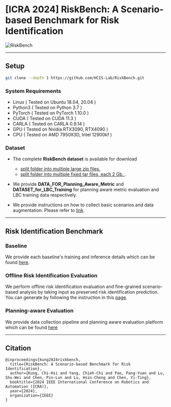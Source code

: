 # [ICRA 2024] RiskBench: A Scenario-based Benchmark for Risk Identification
![RiskBench](images/teaser.png)
<!-- > **RiskBench: A Scenario-based Benchmark for Risk Identification**  
> [Chi-Hsi Kung](https://hankkung.github.io/website/), Chieh-Chih Yang, Pang-Yuan Pao, Shu-Wei Lu, Pin-Lun Chen, Hsin-Cheng Lu, [Yi-Ting Chen](https://sites.google.com/site/yitingchen0524/)
> - [Paper](https://hcis-lab.github.io/RiskBench/)
> - [Website](https://hcis-lab.github.io/RiskBench/) -->
---

## Setup

```bash
git clone --depth 1 https://github.com/HCIS-Lab/RiskBench.git
```

### System Requirements
- Linux ( Tested on Ubuntu 18.04, 20.04 )
- Python3 ( Tested on Python 3.7 )
- PyTorch ( Tested on PyTorch 1.10.0 )
- CUDA ( Tested on CUDA 11.3 )
- CARLA ( Tested on CARLA 0.9.14 )
- GPU ( Tested on Nvidia RTX3090, RTX4090 )
- CPU ( Tested on AMD 7950X3D, Intel 12900kf )


### Dataset
* The complete **RiskBench dataset** is available for download
  * [split folder into multiple large zip files. ](https://nycu1-my.sharepoint.com/:f:/g/personal/ychen_m365_nycu_edu_tw/EviA5ovlh6hPo_ZXEPQjxAQB2R3vNubk3HM1u4ib1VdPFA?e=WHEWdm)
  * [split folder into multiple fixed tar files, each 2 Gb. ](https://nycu1-my.sharepoint.com/:f:/g/personal/ychen_m365_nycu_edu_tw/Ekv-ljiKGVJHmXaiSUCYTjoBIoGHvTIcMexbed5tp2oAhQ?e=RbxfhA).


* We provide **DATA_FOR_Planning_Aware_Metric** and **DATASET_for_LBC_Training** for planning aware metric evaluation and LBC training data respectively.

* We provide instructions on how to collect basic scenarios and data augmentation. Please refer to [link](Planning_Aware_Metric/).

<!-- Dataset statistics: 

|       | Amount | Example |
| :---- | :----- | :-----: |
| Train |        |         |
| Val   |        |         |
| Test  |        |         |

--> 

---

## Risk Identification Benchmark

### Baseline
We provide each baseline's training and inference details which can be found [here](risk_identification/Baselines).


### Offline Risk Identification Evaluation
We perform offline risk identification evaluation and fine-grained scenario-based analysis by taking input as preserved risk identification prediction. You can generate by following the instruction in this [page](risk_identification/Risk_identification_tool). 


### Planning-aware Evaluation
We provide data collection pipeline and planning aware evaluation platform which can be found [here](Planning_Aware_Metric)



---

## Citation
```
@inproceedings{kung2024riskbench,
  title={RiskBench: A Scenario-based Benchmark for Risk Identification},
  author={Kung, Chi-Hsi and Yang, Chieh-Chi and Pao, Pang-Yuan and Lu, Shu-Wei and Chen, Pin-Lun and Lu, Hsin-Cheng and Chen, Yi-Ting},
  booktitle={2024 IEEE International Conference on Robotics and Automation (ICRA)},
  year={2024},
  organization={IEEE}
}
```
